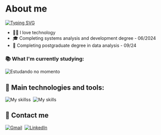 # About me

[![Typing SVG](https://readme-typing-svg.herokuapp.com/?color=0a5bfc&size=35&vCenter=true&width=1000&lines=Hello+World!;My+name+is+Rafael+César.;I+from+Brazil,+Ceará.;Welcome!+😁)](https://git.io/typing-svg)

- 👨‍💻 I love technology
- 🎓 Completing systems analysis and development degree - 06/2024
- 📜  Completing postgraduate degree in data analysis - 09/24

### 📚 What I'm currently studying:
![Estudando no momento](https://skillicons.dev/icons?i=nodejs,next,express,selenium,postgres,prisma&theme=dark)

## 🔧 Main technologies and tools:
![My skillss](https://skillicons.dev/icons?i=html,css,javascript,typescript,tailwind&theme=dark)&nbsp;
![My skills](https://skillicons.dev/icons?i=python,vscode,vite,bash,git,linux&theme=dark)&nbsp;

## 📲 Contact me
[![Gmail](https://img.shields.io/badge/Gmail-D14836?style=for-the-badge&logo=gmail&logoColor=white)](mailto:rafaelcesar988@gmail.com?subject=Contacting_via_GitHub)&nbsp;
[![LinkedIn](https://img.shields.io/badge/LinkedIn-0077B5?style=for-the-badge&logo=linkedin&logoColor=white)](https://www.linkedin.com/in/rafaelcesar0/)&nbsp;

